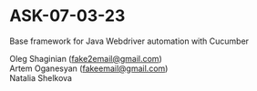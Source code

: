 # ASK-07-03-23

Base framework for Java Webdriver automation with Cucumber

Oleg Shaginian (fake2email@gmail.com)\
Artem Oganesyan (fakeemail@gmail.com)\
Natalia Shelkova
